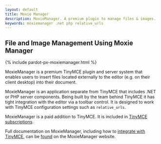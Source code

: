 ```yaml
---
layout: default
title: Moxie Manager
description: MoxieManager. A premium plugin to manage files & images.
keywords: moxiemanager .net php relative_urls
---
```


## File and Image Management Using Moxie Manager

{% include pardot-px-moxiemanager.html %}

MoxieManager is a premium TinyMCE plugin and server system that enables users to insert files located externally to the editor (e.g. on their client desktop) into their document.

MoxieManager is an application separate from TinyMCE that includes .NET or PHP server components. Being built by the team behind TinyMCE it has tight integration with the editor via a toolbar control. It is designed to work with TinyMCE configuration settings such as `relative_urls`.

MoxieManager is a paid addition to TinyMCE. It is included in [TinyMCE subscriptions](https://www.tinymce.com/pricing/).

Full documentation on MoxieManager, including how to [integrate with TinyMCE](http://www.moxiemanager.com/documentation/index.php/TinyMCE_Integration), can be [found](http://www.moxiemanager.com/documentation/) on the MoxieManager website.

<!-- We also have a demo for you to explore the MoxieManager capabilities [here]({{site.baseurl}}/demo/moxie-manager/).-->

